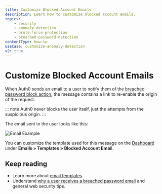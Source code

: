 ```yaml
---
title: Customize Blocked Account Emails
description: Learn how to customize blocked account emails.
topics:
    - security
    - anomaly-detection
    - brute-force-protection
    - breached-password-detection
contentType: how-to
useCase: customize-anomaly-detection
v2: true
---
```

# Customize Blocked Account Emails

When Auth0 sends an email to a user to notify them of the [breached password block action](/anomaly-detection/references/breached-password-detection-triggers-actions), the message contains a link to re-enable the origin of the request.

::: note
Auth0 never blocks the user itself, just the attempts from the suspicious origin.
:::

The email sent to the user looks like this:

![Email Example](/media/articles/brute-force-protection/bfp-2015-12-29_1832.png)

You can customize the template used for this message on the [Dashboard](${manage_url}/#/emails) under __Emails > Templates > Blocked Account Email__.

## Keep reading

* Learn more about [email templates](/email/templates).
* Understand [why a user receives a breached password email](/anomaly-detection/concepts/breached-passwords) and general web security tips.
